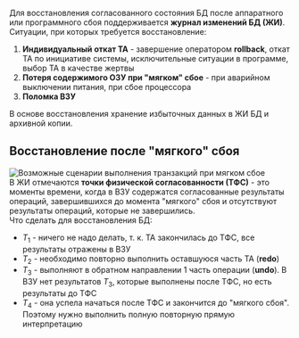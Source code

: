 Для восстановления согласованного состояния БД после аппаратного или программного сбоя поддерживается **журнал изменений БД (ЖИ)**.  
Ситуации, при которых требуется восстановление:
1. **Индивидуальный откат ТА** - завершение оператором **rollback**, откат ТА по инициативе системы, исключительные ситуации в программе, выбор ТА в качестве жертвы
2. **Потеря содержимого ОЗУ при "мягком" сбое** - при аварийном выключении питания, при сбое процессора
3. **Поломка ВЗУ**
  
В основе восстановления хранение избыточных данных в ЖИ БД и архивной копии.
## Восстановление после "мягкого" сбоя
![Возможные сценарии выполнения транзакций при мягком сбое](09_01.%20Возможные%20сценарии%20выполнения%20транзакций%20при%20мягком%20сбое.png)  
В ЖИ отмечаются **точки физической согласованности (ТФС)** - это моменты времени, когда в ВЗУ содержатся согласованные результаты операций, завершившихся до момента "мягкого" сбоя и отсутствуют результаты операций, которые не завершились.  
Что сделать для восстановления БД:
- $T_1$ - ничего не надо делать, т. к. ТА закончилась до ТФС, все результаты отражены в ВЗУ
- $T_2$ - необходимо повторно выполнить оставшуюся часть ТА (**redo**)
- $T_3$ - выполняют в обратном направлении 1 часть операции (**undo**). В ВЗУ нет результатов $T_3$, которые выполнены после ТФС, но есть результаты до ТФС
- $T_4$ - она успела начаться после ТФС и закончится до "мягкого сбоя". Поэтому нужно выполнить полную повторную прямую интерпретацию 